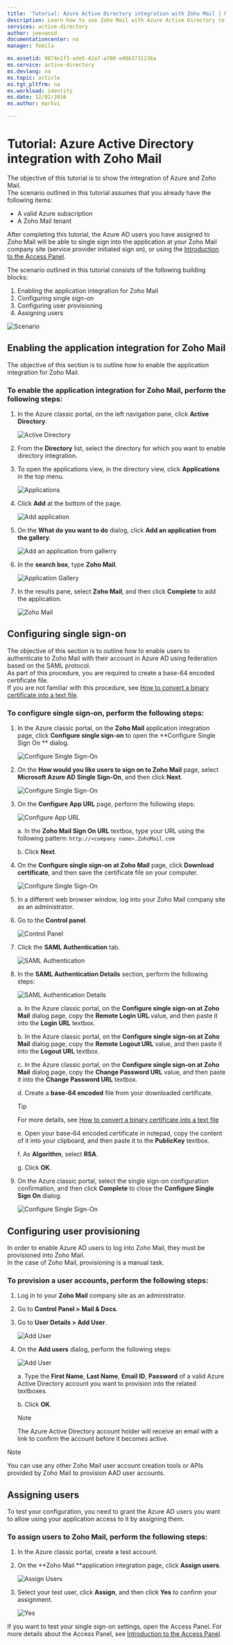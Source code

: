 ```yaml
---
title: 'Tutorial: Azure Active Directory integration with Zoho Mail | Microsoft Docs'
description: Learn how to use Zoho Mail with Azure Active Directory to enable single sign-on, automated provisioning, and more!.
services: active-directory
author: jeevansd
documentationcenter: na
manager: femila

ms.assetid: 9874e1f3-ade5-42e7-a700-e08b3731236a
ms.service: active-directory
ms.devlang: na
ms.topic: article
ms.tgt_pltfrm: na
ms.workload: identity
ms.date: 12/02/2016
ms.author: markvi

---
```

# Tutorial: Azure Active Directory integration with Zoho Mail
The objective of this tutorial is to show the integration of Azure and Zoho Mail.  
The scenario outlined in this tutorial assumes that you already have the following items:

* A valid Azure subscription
* A Zoho Mail tenant

After completing this tutorial, the Azure AD users you have assigned to Zoho Mail will be able to single sign into the application at your Zoho Mail company site (service provider initiated sign on), or using the [Introduction to the Access Panel](active-directory-saas-access-panel-introduction.md).

The scenario outlined in this tutorial consists of the following building blocks:

1. Enabling the application integration for Zoho Mail
2. Configuring single sign-on
3. Configuring user provisioning
4. Assigning users

![Scenario](./media/active-directory-saas-zoho-mail-tutorial/IC789600.png "Scenario")

## Enabling the application integration for Zoho Mail
The objective of this section is to outline how to enable the application integration for Zoho Mail.

### To enable the application integration for Zoho Mail, perform the following steps:
1. In the Azure classic portal, on the left navigation pane, click **Active Directory**.
   
    ![Active Directory](./media/active-directory-saas-zoho-mail-tutorial/IC700993.png "Active Directory")

2. From the **Directory** list, select the directory for which you want to enable directory integration.

3. To open the applications view, in the directory view, click **Applications** in the top menu.
   
    ![Applications](./media/active-directory-saas-zoho-mail-tutorial/IC700994.png "Applications")

4. Click **Add** at the bottom of the page.
   
    ![Add application](./media/active-directory-saas-zoho-mail-tutorial/IC749321.png "Add application")

5. On the **What do you want to do** dialog, click **Add an application from the gallery**.
   
    ![Add an application from gallerry](./media/active-directory-saas-zoho-mail-tutorial/IC749322.png "Add an application from gallerry")

6. In the **search box**, type **Zoho Mail**.
   
    ![Application Gallery](./media/active-directory-saas-zoho-mail-tutorial/IC789601.png "Application Gallery")

7. In the results pane, select **Zoho Mail**, and then click **Complete** to add the application.
   
    ![Zoho Mail](./media/active-directory-saas-zoho-mail-tutorial/IC789602.png "Zoho Mail")

## Configuring single sign-on
The objective of this section is to outline how to enable users to authenticate to Zoho Mail with their account in Azure AD using federation based on the SAML protocol.  
As part of this procedure, you are required to create a base-64 encoded certificate file.  
If you are not familiar with this procedure, see [How to convert a binary certificate into a text file](http://youtu.be/PlgrzUZ-Y1o).

### To configure single sign-on, perform the following steps:
1. In the Azure classic portal, on the **Zoho Mail** application integration page, click **Configure single sign-on** to open the **Configure Single Sign On ** dialog.
   
    ![Configure Single Sign-On](./media/active-directory-saas-zoho-mail-tutorial/IC789603.png "Configure Single Sign-On")

2. On the **How would you like users to sign on to Zoho Mail** page, select **Microsoft Azure AD Single Sign-On**, and then click **Next**.
   
    ![Configure Single Sign-On](./media/active-directory-saas-zoho-mail-tutorial/IC789604.png "Configure Single Sign-On")

3. On the **Configure App URL** page, perform the following steps:
   
    ![Configure App URL](./media/active-directory-saas-zoho-mail-tutorial/IC789605.png "Configure App URL")
   
    a. In the **Zoho Mail Sign On URL** textbox, type your URL using the following pattern: `http://<company name>.ZohoMail.com`
   
    b. Click **Next**.

4. On the **Configure single sign-on at Zoho Mail** page, click **Download certificate**, and then save the certificate file on your computer.
   
    ![Configure Single Sign-On](./media/active-directory-saas-zoho-mail-tutorial/IC789606.png "Configure Single Sign-On")

5. In a different web browser window, log into your Zoho Mail company site as an administrator.

6. Go to the **Control panel**.
   
    ![Control Panel](./media/active-directory-saas-zoho-mail-tutorial/IC789607.png "Control Panel")

7. Click the **SAML Authentication** tab.
   
    ![SAML Authentication](./media/active-directory-saas-zoho-mail-tutorial/IC789608.png "SAML Authentication")

8. In the **SAML Authentication Details** section, perform the following steps:
   
    ![SAML Authentication Details](./media/active-directory-saas-zoho-mail-tutorial/IC789609.png "SAML Authentication Details")
   
    a. In the Azure classic portal, on the **Configure single sign-on at Zoho Mail** dialog page, copy the **Remote Login URL** value, and then paste it into the **Login URL** textbox.
   
    b. In the Azure classic portal, on the **Configure single sign-on at Zoho Mail** dialog page, copy the **Remote Logout URL** value, and then paste it into the **Logout URL** textbox.
   
    c. In the Azure classic portal, on the **Configure single sign-on at Zoho Mail** dialog page, copy the **Change Password URL** value, and then paste it into the **Change Password URL** textbox.
   
    d. Create a **base-64 encoded** file from your downloaded certificate.  
      
    > [!TIP]
    > For more details, see [How to convert a binary certificate into a text file](http://youtu.be/PlgrzUZ-Y1o)
    > 
    > 
   
    e. Open your base-64 encoded certificate in notepad, copy the content of it into your clipboard, and then paste it to the **PublicKey** textbox.
   
    f. As **Algorithm**, select **RSA**.
   
    g. Click **OK**.

9. On the Azure classic portal, select the single sign-on configuration confirmation, and then click **Complete** to close the **Configure Single Sign On** dialog.
   
    ![Configure Single Sign-On](./media/active-directory-saas-zoho-mail-tutorial/IC789610.png "Configure Single Sign-On")

## Configuring user provisioning
In order to enable Azure AD users to log into Zoho Mail, they must be provisioned into Zoho Mail.  
In the case of Zoho Mail, provisioning is a manual task.

### To provision a user accounts, perform the following steps:
1. Log in to your **Zoho Mail** company site as an administrator.

2. Go to **Control Panel \> Mail & Docs**.

3. Go to **User Details \> Add User**.
   
    ![Add User](./media/active-directory-saas-zoho-mail-tutorial/IC789611.png "Add User")

4. On the **Add users** dialog, perform the following steps:
   
    ![Add User](./media/active-directory-saas-zoho-mail-tutorial/IC789612.png "Add User")
   
    a. Type the **First Name**, **Last Name**, **Email ID**, **Password** of a valid Azure Active Directory account you want to provision into the related textboxes.
   
    b. Click **OK**.  
      
    > [!NOTE]
    > The Azure Active Directory account holder will receive an email with a link to confirm the account before it becomes active.
    > 
    > 

> [!NOTE]
> You can use any other Zoho Mail user account creation tools or APIs provided by Zoho Mail to provision AAD user accounts.
> 
> 

## Assigning users
To test your configuration, you need to grant the Azure AD users you want to allow using your application access to it by assigning them.

### To assign users to Zoho Mail, perform the following steps:
1. In the Azure classic portal, create a test account.

2. On the **Zoho Mail **application integration page, click **Assign users**.
   
    ![Assign Users](./media/active-directory-saas-zoho-mail-tutorial/IC789613.png "Assign Users")

3. Select your test user, click **Assign**, and then click **Yes** to confirm your assignment.
   
    ![Yes](./media/active-directory-saas-zoho-mail-tutorial/IC767830.png "Yes")

If you want to test your single sign-on settings, open the Access Panel. For more details about the Access Panel, see [Introduction to the Access Panel](active-directory-saas-access-panel-introduction.md).

